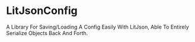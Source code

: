 # LitJsonConfig
A Library For Saving/Loading A Config Easily With LitJson, Able To Entirely Serialize Objects Back And Forth.
